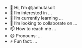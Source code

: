 - 👋 Hi, I’m @janhutasoit
- 👀 I’m interested in ...
- 🌱 I’m currently learning ...
- 💞️ I’m looking to collaborate on ...
- 📫 How to reach me ...
- 😄 Pronouns: ...
- ⚡ Fun fact: ...

<!---
janhutasoit/janhutasoit is a ✨ special ✨ repository because its `README.md` (this file) appears on your GitHub profile.
You can click the Preview link to take a look at your changes.
--->
